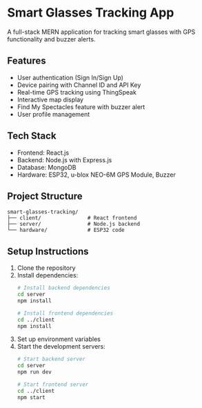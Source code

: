 # Smart Glasses Tracking App

A full-stack MERN application for tracking smart glasses with GPS functionality and buzzer alerts.

## Features
- User authentication (Sign In/Sign Up)
- Device pairing with Channel ID and API Key
- Real-time GPS tracking using ThingSpeak
- Interactive map display
- Find My Spectacles feature with buzzer alert
- User profile management

## Tech Stack
- Frontend: React.js
- Backend: Node.js with Express.js
- Database: MongoDB
- Hardware: ESP32, u-blox NEO-6M GPS Module, Buzzer

## Project Structure
```
smart-glasses-tracking/
├── client/               # React frontend
├── server/               # Node.js backend
└── hardware/             # ESP32 code
```

## Setup Instructions
1. Clone the repository
2. Install dependencies:
   ```bash
   # Install backend dependencies
   cd server
   npm install

   # Install frontend dependencies
   cd ../client
   npm install
   ```
3. Set up environment variables
4. Start the development servers:
   ```bash
   # Start backend server
   cd server
   npm run dev

   # Start frontend server
   cd ../client
   npm start
   ```
